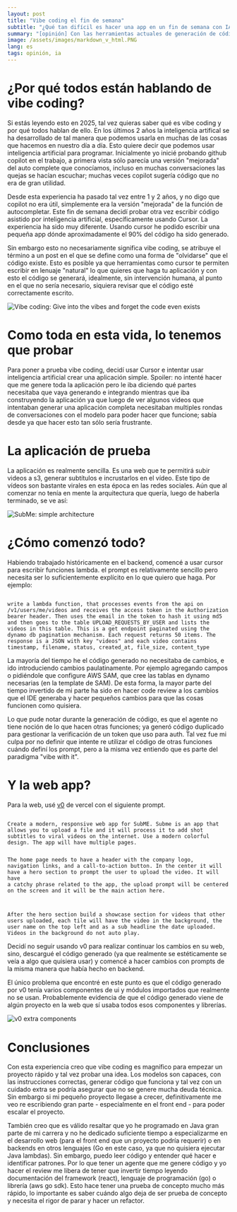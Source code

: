 ```yaml
---
layout: post
title: "Vibe coding el fin de semana"
subtitle: "¿Qué tan difícil es hacer una app en un fin de semana con IA?"
summary: "[opinión] Con las herramientas actuales de generación de código, definitivamente se pueden hacer POCs en tiempo récord con el trade off de en el futuro necesitar hacer un refactor del código generado. El punto estará en cómo encontrar ese punto de equilibrio."
image: /assets/images/markdown_v_html.PNG
lang: es
tags: opinión, ia
---
```


# ¿Por qué todos están hablando de vibe coding?
Si estás leyendo esto en 2025, tal vez quieras saber qué es vibe coding y por qué todos hablan de ello. En los últimos 2 años la inteligencia artifical se ha desarrollado de tal manera que podemos usarla en muchas de las cosas que hacemos en nuestro día a día. Esto quiere decir que podemos usar inteligencia artificial para programar. Inicialmente yo inicié probando github copilot en el trabajo, a primera vista sólo parecía una versión "mejorada" del auto complete que conocíamos, incluso en muchas conversaciones las quejas se hacían escuchar; muchas veces copilot sugería código que no era de gran utilidad.

Desde esta experiencia ha pasado tal vez entre 1 y 2 años, y no digo que copilot no era útil, simplemente era la versión "mejorada" de la función de autocompletar. Este fin de semana decidí probar otra vez escribir código asistido por inteligencia artificial, específicamente usando Cursor. La experiencia ha sido muy diferente. Usando cursor he podido escribir una pequeña app dónde aproximadamente el 90% del código ha sido generado.

Sin embargo esto no necesariamente significa vibe coding, se atribuye el término a un post en el que se define como una forma de "olvidarse" que el código existe. Esto es posible ya que herramientas como cursor te permiten escribir en lenuaje "natural" lo que quieres que haga tu aplicación y con esto el código se generará, idealmente, sin intervención humana, al punto en el que no sería necesario, siquiera revisar que el código esté correctamente escrito.

![Vibe coding: Give into the vibes and forget the code even exists](/assets/images/2025-04-20/vibe_coding_post.png)

# Como toda en esta vida, lo tenemos que probar
Para poner a prueba vibe coding, decidí usar Cursor e intentar usar inteligencia artificial crear una aplicación simple. Spoiler: no intenté hacer que me genere toda la aplicación pero le iba diciendo qué partes necesitaba que vaya generando e integrando mientras que iba construyendo la aplicación ya que luego de ver algunos videos que intentaban generar una aplicación completa necesitaban multiples rondas de conversaciones con el modelo para poder hacer que funcione; sabía desde ya que hacer esto tan sólo sería frustrante.

# La aplicación de prueba
La aplicación es realmente sencilla. Es una web que te permitirá subir videos a s3, generar subtítulos e incrustarlos en el vídeo. Este tipo de vídeos son bastante virales en esta época en las redes sociales. Aún que al comenzar no tenía en mente la arquitectura que quería, luego de haberla terminado, se ve así:

![SubMe: simple architecture](/assets/images/2025-04-20/subme_simple_architecture.png)

# ¿Cómo comenzó todo?
Habiendo trabajado históricamente en el backend, comencé a usar cursor para escribir funciones lambda. el prompt es relativamente sencillo pero necesita ser lo suficientemente explícito en lo que quiero que haga. Por ejemplo:

<code>
write a lambda function, that processes events from the api on /v1/users/me/videos and receives the access token in the Authorization bearer header. Then uses the email in the token to hash it using md5 and then goes to the table UPLOAD_REQUESTS_BY_USER and lists the videos in this table. This is a get endpoint paginated using the dynamo db pagination mechanism. Each request returns 50 items. The response is a JSON with key "videos" and each video contains timestamp, filename, status, created_at, file_size, content_type
</code>

La mayoría del tiempo he el código generado no necesitaba de cambios, e ido introduciendo cambios paulatinamente. Por ejemplo agregando campos o pidiéndole que configure AWS SAM, que cree las tablas en dynamo necesarias (en la template de SAM). De esta forma, la mayor parte del tiempo invertido de mi parte ha sido en hacer code review a los cambios que el IDE generaba y hacer pequeños cambios para que las cosas funcionen como quisiera.

Lo que pude notar durante la generación de código, es que el agente no tiene noción de lo que hacen otras funciones; ya generó código duplicado para gestionar la verificación de un token que uso para auth. Tal vez fue mi culpa por no definir que intente re utilizar el código de otras funciones cuándo definí los prompt, pero a la misma vez entiendo que es parte del paradigma "vibe with it".

# Y la web app?
Para la web, usé [v0](https://v0.dev/) de vercel con el siguiente prompt.

<code>
Create a modern, responsive web app for SubME. Subme is an app that allows you to upload a file and it will process it to add shot subtitles to viral videos on the internet. Use a modern colorful design. The app will have multiple pages.

The home page needs to have a header with the company logo, navigation links, and a call-to-action button. In the center it will have a hero section to prompt the user to upload the video. It will have a catchy phrase related to the app, the upload prompt will be centered on the screen and it will be the main action here.

After the hero section build a showcase section for videos that other users uploaded, each tile will have the video in the background, the user name on the top left and as a sub headline the date uploaded. Videos in the background do not auto play.
</code>

Decidí no seguir usando v0 para realizar continuar los cambios en su web, sino, descargué el código generado (ya que realmente se estéticamente se veía a algo que quisiera usar) y comencé a hacer cambios con prompts de la misma manera que había hecho en backend.

El único problema que encontré en este punto es que el código generado por v0 tenía varios componentes de ui y módulos importados que realmente no se usan. Probablemente evidencia de que el código generado viene de algún proyecto en la web que sí usaba todos esos componentes y librerías.

![v0 extra components](/assets/images/2025-04-20/v0_extra_components.png)

# Conclusiones

Con esta experiencia creo que vibe coding es magnífico para empezar un proyecto rápido y tal vez probar una idea. Los modelos son capaces, con las instrucciones correctas, generar código que funciona y tal vez con un cuidado extra se podría asegurar que no se genere mucha deuda técnica. Sin embargo si mi pequeño proyecto llegase a crecer, definitivamente me veo re escribiendo gran parte - especialmente en el front end -  para poder escalar el proyecto.

También creo que es válido resaltar que yo he programado en Java gran parte de mi carrera y no he dedicado suficiente tiempo a especializarme en el desarrollo web (para el front end que un proyecto podría requerir) o en backends en otros lenguajes (Go en este caso, ya que no quisiera ejecutar Java lambdas). Sin embargo, puedo leer código y entender qué hacer e identificar patrones. Por lo que tener un agente que me genere código y yo hacer el review me libera de tener que invertir tiempo leyendo documentación del framework (react), lenguaje de programación (go) o librería (aws go sdk). Esto hace tener una prueba de concepto mucho más rápido, lo importante es saber cuándo algo deja de ser prueba de concepto y necesita el rigor de parar y hacer un refactor.